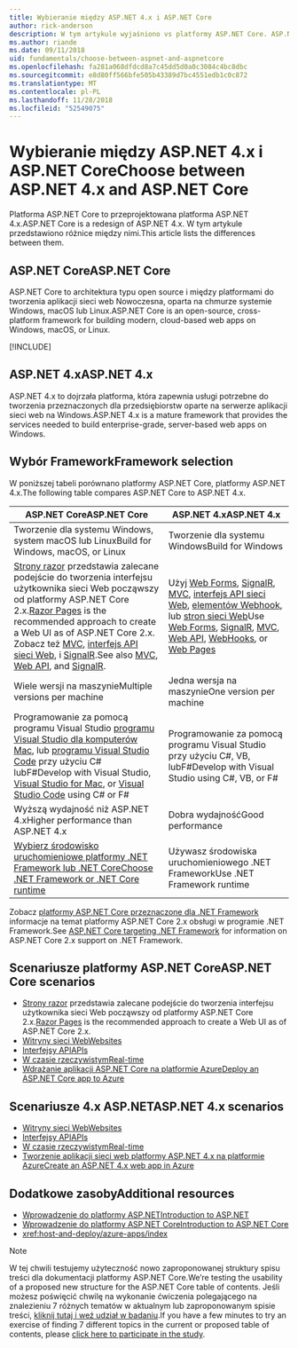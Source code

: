 ```yaml
---
title: Wybieranie między ASP.NET 4.x i ASP.NET Core
author: rick-anderson
description: W tym artykule wyjaśniono vs platformy ASP.NET Core. ASP.NET 4.x i jak dokonać wyboru między nimi.
ms.author: riande
ms.date: 09/11/2018
uid: fundamentals/choose-between-aspnet-and-aspnetcore
ms.openlocfilehash: fa281a068dfdcd8a7c45dd5d0a0c3084c4bc8dbc
ms.sourcegitcommit: e8d80ff566bfe505b43389d7bc4551edb1c0c872
ms.translationtype: MT
ms.contentlocale: pl-PL
ms.lasthandoff: 11/28/2018
ms.locfileid: "52549075"
---
```

# <a name="choose-between-aspnet-4x-and-aspnet-core"></a><span data-ttu-id="ffb92-103">Wybieranie między ASP.NET 4.x i ASP.NET Core</span><span class="sxs-lookup"><span data-stu-id="ffb92-103">Choose between ASP.NET 4.x and ASP.NET Core</span></span>

<span data-ttu-id="ffb92-104">Platforma ASP.NET Core to przeprojektowana platforma ASP.NET 4.x.</span><span class="sxs-lookup"><span data-stu-id="ffb92-104">ASP.NET Core is a redesign of ASP.NET 4.x.</span></span> <span data-ttu-id="ffb92-105">W tym artykule przedstawiono różnice między nimi.</span><span class="sxs-lookup"><span data-stu-id="ffb92-105">This article lists the differences between them.</span></span>

## <a name="aspnet-core"></a><span data-ttu-id="ffb92-106">ASP.NET Core</span><span class="sxs-lookup"><span data-stu-id="ffb92-106">ASP.NET Core</span></span>

<span data-ttu-id="ffb92-107">ASP.NET Core to architektura typu open source i między platformami do tworzenia aplikacji sieci web Nowoczesna, oparta na chmurze systemie Windows, macOS lub Linux.</span><span class="sxs-lookup"><span data-stu-id="ffb92-107">ASP.NET Core is an open-source, cross-platform framework for building modern, cloud-based web apps on Windows, macOS, or Linux.</span></span>

[!INCLUDE[](~/includes/benefits.md)]

## <a name="aspnet-4x"></a><span data-ttu-id="ffb92-108">ASP.NET 4.x</span><span class="sxs-lookup"><span data-stu-id="ffb92-108">ASP.NET 4.x</span></span>

<span data-ttu-id="ffb92-109">ASP.NET 4.x to dojrzała platforma, która zapewnia usługi potrzebne do tworzenia przeznaczonych dla przedsiębiorstw oparte na serwerze aplikacji sieci web na Windows.</span><span class="sxs-lookup"><span data-stu-id="ffb92-109">ASP.NET 4.x is a mature framework that provides the services needed to build enterprise-grade, server-based web apps on Windows.</span></span>

## <a name="framework-selection"></a><span data-ttu-id="ffb92-110">Wybór Framework</span><span class="sxs-lookup"><span data-stu-id="ffb92-110">Framework selection</span></span>

<span data-ttu-id="ffb92-111">W poniższej tabeli porównano platformy ASP.NET Core, platformy ASP.NET 4.x.</span><span class="sxs-lookup"><span data-stu-id="ffb92-111">The following table compares ASP.NET Core to ASP.NET 4.x.</span></span>

| <span data-ttu-id="ffb92-112">ASP.NET Core</span><span class="sxs-lookup"><span data-stu-id="ffb92-112">ASP.NET Core</span></span> | <span data-ttu-id="ffb92-113">ASP.NET 4.x</span><span class="sxs-lookup"><span data-stu-id="ffb92-113">ASP.NET 4.x</span></span> |
|---|---|
|<span data-ttu-id="ffb92-114">Tworzenie dla systemu Windows, system macOS lub Linux</span><span class="sxs-lookup"><span data-stu-id="ffb92-114">Build for Windows, macOS, or Linux</span></span>|<span data-ttu-id="ffb92-115">Tworzenie dla systemu Windows</span><span class="sxs-lookup"><span data-stu-id="ffb92-115">Build for Windows</span></span>|
|<span data-ttu-id="ffb92-116">[Strony razor](xref:razor-pages/index) przedstawia zalecane podejście do tworzenia interfejsu użytkownika sieci Web począwszy od platformy ASP.NET Core 2.x.</span><span class="sxs-lookup"><span data-stu-id="ffb92-116">[Razor Pages](xref:razor-pages/index) is the recommended approach to create a Web UI as of ASP.NET Core 2.x.</span></span> <span data-ttu-id="ffb92-117">Zobacz też [MVC](xref:mvc/overview), [interfejs API sieci Web](xref:tutorials/first-web-api), i [SignalR](xref:signalr/introduction).</span><span class="sxs-lookup"><span data-stu-id="ffb92-117">See also [MVC](xref:mvc/overview), [Web API](xref:tutorials/first-web-api), and [SignalR](xref:signalr/introduction).</span></span>|<span data-ttu-id="ffb92-118">Użyj [Web Forms](/aspnet/web-forms), [SignalR](/aspnet/signalr), [MVC](/aspnet/mvc), [interfejs API sieci Web](/aspnet/web-api/), [elementów Webhook](/aspnet/webhooks/), lub [stron sieci Web](/aspnet/web-pages)</span><span class="sxs-lookup"><span data-stu-id="ffb92-118">Use [Web Forms](/aspnet/web-forms), [SignalR](/aspnet/signalr), [MVC](/aspnet/mvc), [Web API](/aspnet/web-api/), [WebHooks](/aspnet/webhooks/), or [Web Pages](/aspnet/web-pages)</span></span>|
|<span data-ttu-id="ffb92-119">Wiele wersji na maszynie</span><span class="sxs-lookup"><span data-stu-id="ffb92-119">Multiple versions per machine</span></span>|<span data-ttu-id="ffb92-120">Jedna wersja na maszynie</span><span class="sxs-lookup"><span data-stu-id="ffb92-120">One version per machine</span></span>|
|<span data-ttu-id="ffb92-121">Programowanie za pomocą programu Visual Studio [programu Visual Studio dla komputerów Mac](https://www.visualstudio.com/vs/visual-studio-mac/), lub [programu Visual Studio Code](https://code.visualstudio.com/) przy użyciu C# lubF#</span><span class="sxs-lookup"><span data-stu-id="ffb92-121">Develop with Visual Studio, [Visual Studio for Mac](https://www.visualstudio.com/vs/visual-studio-mac/), or [Visual Studio Code](https://code.visualstudio.com/) using C# or F#</span></span>|<span data-ttu-id="ffb92-122">Programowanie za pomocą programu Visual Studio przy użyciu C#, VB, lubF#</span><span class="sxs-lookup"><span data-stu-id="ffb92-122">Develop with Visual Studio using C#, VB, or F#</span></span>|
|<span data-ttu-id="ffb92-123">Wyższą wydajność niż ASP.NET 4.x</span><span class="sxs-lookup"><span data-stu-id="ffb92-123">Higher performance than ASP.NET 4.x</span></span>|<span data-ttu-id="ffb92-124">Dobra wydajność</span><span class="sxs-lookup"><span data-stu-id="ffb92-124">Good performance</span></span>|
|[<span data-ttu-id="ffb92-125">Wybierz środowisko uruchomieniowe platformy .NET Framework lub .NET Core</span><span class="sxs-lookup"><span data-stu-id="ffb92-125">Choose .NET Framework or .NET Core runtime</span></span>](/dotnet/articles/standard/choosing-core-framework-server)|<span data-ttu-id="ffb92-126">Używasz środowiska uruchomieniowego .NET Framework</span><span class="sxs-lookup"><span data-stu-id="ffb92-126">Use .NET Framework runtime</span></span>|

<span data-ttu-id="ffb92-127">Zobacz [platformy ASP.NET Core przeznaczone dla .NET Framework](xref:index#target-framework) informacje na temat platformy ASP.NET Core 2.x obsługi w programie .NET Framework.</span><span class="sxs-lookup"><span data-stu-id="ffb92-127">See [ASP.NET Core targeting .NET Framework](xref:index#target-framework) for information on ASP.NET Core 2.x support on .NET Framework.</span></span>

## <a name="aspnet-core-scenarios"></a><span data-ttu-id="ffb92-128">Scenariusze platformy ASP.NET Core</span><span class="sxs-lookup"><span data-stu-id="ffb92-128">ASP.NET Core scenarios</span></span>

* <span data-ttu-id="ffb92-129">[Strony razor](xref:razor-pages/index) przedstawia zalecane podejście do tworzenia interfejsu użytkownika sieci Web począwszy od platformy ASP.NET Core 2.x.</span><span class="sxs-lookup"><span data-stu-id="ffb92-129">[Razor Pages](xref:razor-pages/index) is the recommended approach to create a Web UI as of ASP.NET Core 2.x.</span></span>
* [<span data-ttu-id="ffb92-130">Witryny sieci Web</span><span class="sxs-lookup"><span data-stu-id="ffb92-130">Websites</span></span>](xref:tutorials/first-mvc-app/index)
* [<span data-ttu-id="ffb92-131">Interfejsy API</span><span class="sxs-lookup"><span data-stu-id="ffb92-131">APIs</span></span>](xref:tutorials/first-web-api)
* [<span data-ttu-id="ffb92-132">W czasie rzeczywistym</span><span class="sxs-lookup"><span data-stu-id="ffb92-132">Real-time</span></span>](xref:signalr/index)
* [<span data-ttu-id="ffb92-133">Wdrażanie aplikacji ASP.NET Core na platformie Azure</span><span class="sxs-lookup"><span data-stu-id="ffb92-133">Deploy an ASP.NET Core app to Azure</span></span>](/azure/app-service/app-service-web-get-started-dotnet)

## <a name="aspnet-4x-scenarios"></a><span data-ttu-id="ffb92-134">Scenariusze 4.x ASP.NET</span><span class="sxs-lookup"><span data-stu-id="ffb92-134">ASP.NET 4.x scenarios</span></span>

* [<span data-ttu-id="ffb92-135">Witryny sieci Web</span><span class="sxs-lookup"><span data-stu-id="ffb92-135">Websites</span></span>](/aspnet/mvc)
* [<span data-ttu-id="ffb92-136">Interfejsy API</span><span class="sxs-lookup"><span data-stu-id="ffb92-136">APIs</span></span>](/aspnet/web-api)
* [<span data-ttu-id="ffb92-137">W czasie rzeczywistym</span><span class="sxs-lookup"><span data-stu-id="ffb92-137">Real-time</span></span>](/aspnet/signalr)
* [<span data-ttu-id="ffb92-138">Tworzenie aplikacji sieci web platformy ASP.NET 4.x na platformie Azure</span><span class="sxs-lookup"><span data-stu-id="ffb92-138">Create an ASP.NET 4.x web app in Azure</span></span>](/azure/app-service/app-service-web-get-started-dotnet-framework)

## <a name="additional-resources"></a><span data-ttu-id="ffb92-139">Dodatkowe zasoby</span><span class="sxs-lookup"><span data-stu-id="ffb92-139">Additional resources</span></span>

* [<span data-ttu-id="ffb92-140">Wprowadzenie do platformy ASP.NET</span><span class="sxs-lookup"><span data-stu-id="ffb92-140">Introduction to ASP.NET</span></span>](/aspnet/overview)
* [<span data-ttu-id="ffb92-141">Wprowadzenie do platformy ASP.NET Core</span><span class="sxs-lookup"><span data-stu-id="ffb92-141">Introduction to ASP.NET Core</span></span>](xref:index)
* <xref:host-and-deploy/azure-apps/index>

> [!NOTE]
> <span data-ttu-id="ffb92-142">W tej chwili testujemy użyteczność nowo zaproponowanej struktury spisu treści dla dokumentacji platformy ASP.NET Core.</span><span class="sxs-lookup"><span data-stu-id="ffb92-142">We’re testing the usability of a proposed new structure for the ASP.NET Core table of contents.</span></span>  <span data-ttu-id="ffb92-143">Jeśli możesz poświęcić chwilę na wykonanie ćwiczenia polegającego na znalezieniu 7 różnych tematów w aktualnym lub zaproponowanym spisie treści, [kliknij tutaj i weź udział w badaniu](https://dpk4xbh5.optimalworkshop.com/treejack/rps16hd5).</span><span class="sxs-lookup"><span data-stu-id="ffb92-143">If you have a few minutes to try an exercise of finding 7 different topics in the current or proposed table of contents, please [click here to participate in the study](https://dpk4xbh5.optimalworkshop.com/treejack/rps16hd5).</span></span>